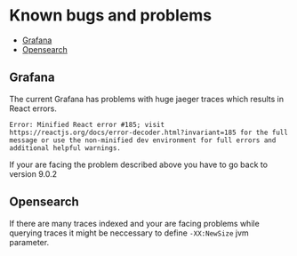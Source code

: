 # Known bugs and problems

- [Grafana](#grafana)  
- [Opensearch](#opensearch)  

## Grafana

The current Grafana has problems with huge jaeger traces which results in React errors. 

```
Error: Minified React error #185; visit https://reactjs.org/docs/error-decoder.html?invariant=185 for the full message or use the non-minified dev environment for full errors and additional helpful warnings.
```

If your are facing the problem described above you have to go back to version 9.0.2

## Opensearch

If there are many traces indexed and your are facing problems while querying traces it might be neccessary to define `-XX:NewSize` jvm parameter.